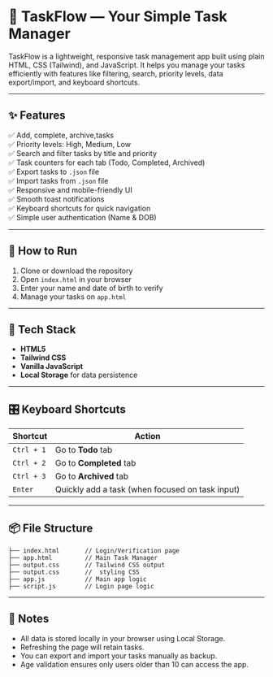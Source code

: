 # 🌟 TaskFlow — Your Simple Task Manager

TaskFlow is a lightweight, responsive task management app built using plain HTML, CSS (Tailwind), and JavaScript. It helps you manage your tasks efficiently with features like filtering, search, priority levels, data export/import, and keyboard shortcuts.

---

## ✨ Features

✅ Add, complete, archive,tasks  
✅ Priority levels: High, Medium, Low  
✅ Search and filter tasks by title and priority  
✅ Task counters for each tab (Todo, Completed, Archived)  
✅ Export tasks to `.json` file  
✅ Import tasks from `.json` file  
✅ Responsive and mobile-friendly UI  
✅ Smooth toast notifications  
✅ Keyboard shortcuts for quick navigation  
✅ Simple user authentication (Name & DOB)

---

## 🚀 How to Run

1. Clone or download the repository
2. Open `index.html` in your browser
3. Enter your name and date of birth to verify
4. Manage your tasks on `app.html`

---

## 🎨 Tech Stack

- **HTML5**
- **Tailwind CSS**
- **Vanilla JavaScript**
- **Local Storage** for data persistence

---

## 🎛 Keyboard Shortcuts

| Shortcut   | Action                                          |
| ---------- | ----------------------------------------------- |
| `Ctrl + 1` | Go to **Todo** tab                              |
| `Ctrl + 2` | Go to **Completed** tab                         |
| `Ctrl + 3` | Go to **Archived** tab                          |
| `Enter`    | Quickly add a task (when focused on task input) |

---

## 📦 File Structure

```
├── index.html       // Login/Verification page
├── app.html         // Main Task Manager
├── output.css       // Tailwind CSS output
├── output.css       //  styling CSS
├── app.js           // Main app logic
├── script.js        // Login page logic
```

---

## 📝 Notes

- All data is stored locally in your browser using Local Storage.
- Refreshing the page will retain tasks.
- You can export and import your tasks manually as backup.
- Age validation ensures only users older than 10 can access the app.
